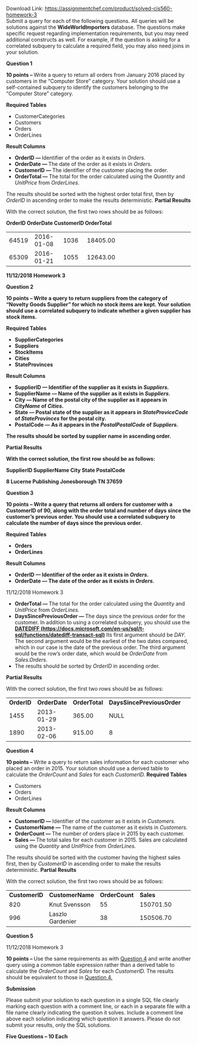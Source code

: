 Download Link: https://assignmentchef.com/product/solved-cis560-homework-3
<br>
Submit a query for each of the following questions. All queries will be solutions against the <strong>WideWorldlmporters </strong>database. The questions make specific request regarding implementation requirements, but you may need additional constructs as well. For example, if the question is asking for a correlated subquery to calculate a required field, you may also need joins in your solution.

<strong>Question 1</strong>

<strong>10 points </strong><strong>– </strong>Write a query to return all orders from January 2016 placed by customers in the “Computer Store” category. Your solution should use a self-contained subquery to identify the customers belonging to the “Computer Store” category.

<strong>Required Tables</strong>

<ul>

 <li>CustomerCategories</li>

 <li>Customers</li>

 <li>Orders</li>

 <li>OrderLines</li>

</ul>

<strong>Result Columns</strong>

<ul>

 <li><strong>OrderlD </strong><strong>— </strong>Identifier of the order as it exists in <em>Orders.</em></li>

 <li><strong>OrderDate </strong><strong>— </strong>The date of the order as it exists in <em> Orders.</em></li>

 <li><strong>CustomerlD </strong><strong>— </strong>The identifier of the customer placing the order.</li>

 <li><strong>OrderTotal </strong><strong>— </strong>The total for the order calculated using the <em>Quantity </em>and <em>UnitPrice </em>from <em>OrderLines.</em></li>

</ul>

The results should be sorted with the highest order total first, then by <em>OrderlD </em>in ascending order to make the results deterministic. <strong>Partial Results</strong>

With the correct solution, the first two rows should be as follows:

<strong>OrderlD OrderDate CustomerlD OrderTotal</strong>

<table>

 <tbody>

  <tr>

   <td width="57">64519</td>

   <td width="88">2016-01-08</td>

   <td width="68">1036</td>

   <td width="772">18405.00</td>

  </tr>

  <tr>

   <td width="57">65309</td>

   <td width="88">2016-01-21</td>

   <td width="68">1055</td>

   <td width="772">12643.00</td>

  </tr>

 </tbody>

</table>




<strong>11/12/2018                                                                                                                                          </strong><strong>Homework 3</strong>

<strong>Question </strong><strong>2</strong>

<strong>10 points </strong><strong>– </strong><strong>Write a query to return suppliers from the category of “Novelty Goods Supplier” for which no stock items are kept. Your solution should use a correlated subquery to indicate whether a given supplier has stock items.</strong>

<strong>Required Tables</strong>

<ul>

 <li><strong>SupplierCategories</strong></li>

 <li><strong>Suppliers</strong></li>

 <li><strong>Stockltems</strong></li>

 <li><strong>Cities</strong></li>

 <li><strong>StateProvinces</strong></li>

</ul>

<strong>Result Columns</strong>

<ul>

 <li><strong>SupplierlD </strong><strong>— </strong><strong>Identifier of the supplier as it exists in <em>Suppliers.</em></strong></li>

 <li><strong>SupplierName </strong><strong>— </strong><strong>Name of the supplier as it exists in <em>Suppliers.</em></strong></li>

 <li><strong>City </strong><strong>— </strong><strong>Name of the postal city of the supplier as it appears in <em>CityName </em>of <em>Cities.</em></strong></li>

 <li><strong>State </strong><strong>— </strong><strong>Postal state of the supplier as it appears in <em>StateProviceCode </em>of <em>StateProvinces </em>for the postal city.</strong></li>

 <li><strong>PostalCode </strong><strong>— </strong><strong>As it appears in the <em>PostalPostalCode </em>of <em> Suppliers.</em></strong></li>

</ul>

<strong>The results should be sorted by supplier name in ascending order.</strong>

<strong>Partial Results</strong>

<strong>With the correct solution, the first row should be as follows:</strong>

<strong>SupplierlD              </strong><strong>SupplierName                         </strong><strong>City                           </strong><strong>State PostalCode</strong>

<strong>8                          Lucerne Publishing                Jonesborough         TN          37659</strong>

<strong>Question </strong><strong>3</strong>

<strong>10 </strong><strong>points </strong><strong>– </strong><strong>Write a query that returns all orders for customer with a CustomerlD of </strong><strong>90, </strong><strong>along with the order total and number of days since the customer’s previous order. </strong><strong>You should use a correlated subquery to calculate the number of days since the previous order.</strong>

<strong>Required Tables</strong>

<ul>

 <li><strong>Orders</strong></li>

 <li><strong>OrderLines</strong></li>

</ul>

<strong>Result Columns</strong>

<ul>

 <li><strong>OrderlD </strong><strong>— </strong><strong>Identifier of the order as it exists in <em>Orders.</em></strong></li>

 <li><strong>OrderDate </strong><strong>— </strong><strong>The date of the order as it exists in <em> Orders.</em></strong></li>

</ul>

11/12/2018                                                                                                                                                                                          Homework 3

<ul>

 <li><strong>OrderTotal — </strong>The total for the order calculated using the <em>Quantity </em>and <em>UnitPrice </em>from <em>OrderLines.</em></li>

 <li><strong>DaysSincePreviousOrder — </strong>The days since the previous order for the customer. In addition to using a correlated subquery, you should use the<strong><u> DATEDIFF </u></strong><strong><u>(</u></strong><a href="https://docs.microsoft.com/en-us/sql/t-sql/functions/datediff-transact-sql)"><strong>https://docs.microsoft.com/en-us/sql/t-sql/functions/datediff-transact-sql)</strong></a> Its first argument should be <em>DAY. </em>The second argument would be the earliest of the two dates compared, which in our case is the date of the previous order. The third argument would be the row’s order date, which would be <em>OrderDate </em>from <em>Sales.Orders.</em></li>

 <li>The results should be sorted by <em>OrderlD </em>in ascending order.</li>

</ul>

<strong>Partial Results</strong>

With the correct solution, the first two rows should be as follows:

<table>

 <tbody>

  <tr>

   <td width="68"><strong>OrderlD</strong></td>

   <td width="81"><strong>OrderDate</strong></td>

   <td width="75"><strong>OrderTotal</strong></td>

   <td width="761"><strong>DaysSincePreviousOrder</strong></td>

  </tr>

  <tr>

   <td width="68">1455</td>

   <td width="81">2013-01-29</td>

   <td width="75">365.00</td>

   <td width="761">NULL</td>

  </tr>

  <tr>

   <td width="68">1890</td>

   <td width="81">2013-02-06</td>

   <td width="75">915.00</td>

   <td width="761">8</td>

  </tr>

 </tbody>

</table>




<strong>Question 4</strong>

<strong>10 </strong><strong>points – </strong>Write a query to return sales information for each customer who placed an order in 2015. Your solution should use a derived table to calculate the <em>OrderCount </em>and <em>Sales </em>for each <em>CustomerlD. </em><strong>Required Tables</strong>

<ul>

 <li>Customers</li>

 <li>Orders</li>

 <li>OrderLines</li>

</ul>

<strong>Result Columns</strong>

<ul>

 <li><strong>CustomerlD — </strong>Identifier of the customer as it exists in <em>Customers.</em></li>

 <li><strong>CustomerName — </strong>The name of the customer as it exists in <em>Customers.</em></li>

 <li><strong>OrderCount — </strong>The number of orders place in 2015 by each customer.</li>

 <li><strong>Sales — </strong>The total sales for each customer in 2015. Sales are calculated using the <em>Quantity </em>and <em>UnitPrice </em>from <em>OrderLines.</em></li>

</ul>

The results should be sorted with the customer having the highest sales first, then by <em>CustomerlD </em>in ascending order to make the results deterministic. <strong>Partial Results</strong>

With the correct solution, the first two rows should be as follows:

<table>

 <tbody>

  <tr>

   <td width="94"><strong>CustomerlD</strong></td>

   <td width="123"><strong>CustomerName</strong></td>

   <td width="98"><strong>OrderCount</strong></td>

   <td width="670"><strong>Sales</strong></td>

  </tr>

  <tr>

   <td width="94">820</td>

   <td width="123">Knut Svensson</td>

   <td width="98">55</td>

   <td width="670">150701.50</td>

  </tr>

  <tr>

   <td width="94">996</td>

   <td width="123">Laszlo Gardenier</td>

   <td width="98">38</td>

   <td width="670">150506.70</td>

  </tr>

 </tbody>

</table>




<strong>Question 5</strong>




11/12/2018                                                                                                                                                                                          Homework 3

<strong>10 points </strong><strong>– </strong>Use the same requirements as with <u>Question 4</u> and write another query using a common table expression rather than a derived table to calculate the <em>OrderCount </em>and <em>Sales </em>for each <em>CustomerlD. </em>The results should be equivalent to those in <u>Question 4.</u>

<strong>Submission</strong>

Please submit your solution to each question in a single SQL file clearly marking each question with a comment line, or each in a separate file with a file name clearly indicating the question it solves. Include a comment line above each solution indicating which question it answers. Please do not submit your results, only the SQL solutions.

<strong>Five Questions – 10 Each</strong>


